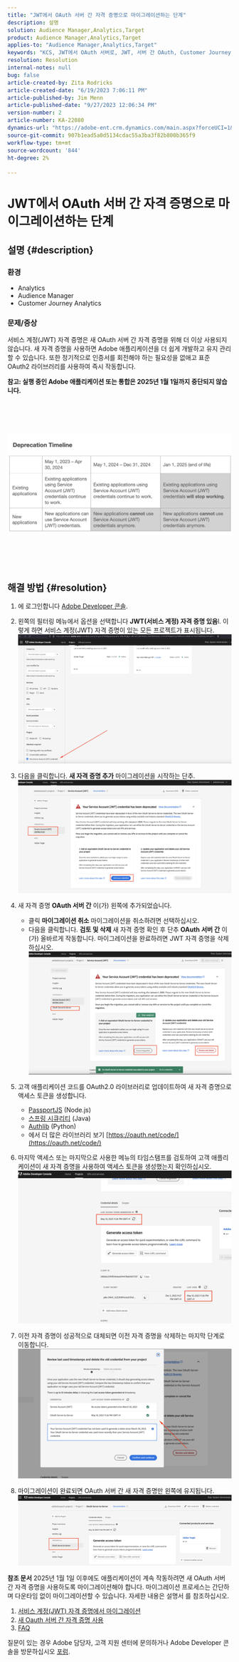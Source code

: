 ```yaml
---
title: "JWT에서 OAuth 서버 간 자격 증명으로 마이그레이션하는 단계"
description: 설명
solution: Audience Manager,Analytics,Target
product: Audience Manager,Analytics,Target
applies-to: "Audience Manager,Analytics,Target"
keywords: "KCS, JWT에서 OAuth 서버로, JWT, 서버 간 OAuth, Customer Journey Analytics, 자격 증명 마이그레이션"
resolution: Resolution
internal-notes: null
bug: false
article-created-by: Zita Rodricks
article-created-date: "6/19/2023 7:06:11 PM"
article-published-by: Jim Menn
article-published-date: "9/27/2023 12:06:34 PM"
version-number: 2
article-number: KA-22080
dynamics-url: "https://adobe-ent.crm.dynamics.com/main.aspx?forceUCI=1&pagetype=entityrecord&etn=knowledgearticle&id=f3a63955-d40e-ee11-8f6d-6045bd006b3d"
source-git-commit: 907b1ead5a0d5134cdac55a3ba3f82b800b365f9
workflow-type: tm+mt
source-wordcount: '844'
ht-degree: 2%

---
```


# JWT에서 OAuth 서버 간 자격 증명으로 마이그레이션하는 단계

## 설명 {#description}


### 환경

- Analytics
- Audience Manager
- Customer Journey Analytics


### 문제/증상

서비스 계정(JWT) 자격 증명은 새 OAuth 서버 간 자격 증명을 위해 더 이상 사용되지 않습니다. 새 자격 증명을 사용하면 Adobe 애플리케이션을 더 쉽게 개발하고 유지 관리할 수 있습니다. 또한 정기적으로 인증서를 회전해야 하는 필요성을 없애고 표준 OAuth2 라이브러리를 사용하여 즉시 작동합니다. 

<b>참고: 실행 중인 Adobe 애플리케이션 또는 통합은 2025년 1월 1일까지 중단되지 않습니다.</b>
<br><br> <br><br> <br><br><b>![](assets/___f5a63955-d40e-ee11-8f6d-6045bd006b3d___.png)</b><br><br> <br><br> <br>

## 해결 방법 {#resolution}


1. 에 로그인합니다 [Adobe Developer 콘솔](https://developer.adobe.com/console).
2. 왼쪽의 필터링 메뉴에서 옵션을 선택합니다 <b>JWT(서비스 계정) 자격 증명 있음</b>l. 이렇게 하면 서비스 계정(JWT) 자격 증명이 있는 모든 프로젝트가 표시됩니다.![](assets/bff4d24d-8b21-ee11-9cbe-6045bd006a22.png)
3. 다음을 클릭합니다. <b>새 자격 증명 추가</b> 마이그레이션을 시작하는 단추.![](assets/500ae166-8b21-ee11-9cbe-6045bd006a22.png)
4. 새 자격 증명 <b>OAuth 서버 간</b> 이(가) 왼쪽에 추가되었습니다.
   - 클릭 <b>마이그레이션 취소</b> 마이그레이션을 취소하려면 선택하십시오.
   - 다음을 클릭합니다. <b>검토 및 삭제 </b>새 자격 증명 확인 후 단추 <b>OAuth 서버 간</b> 이(가) 올바르게 작동합니다. 마이그레이션을 완료하려면 JWT 자격 증명을 삭제하십시오.![](assets/bd94377a-8b21-ee11-9cbe-6045bd006a22.png)
5. 고객 애플리케이션 코드를 OAuth2.0 라이브러리로 업데이트하여 새 자격 증명으로 액세스 토큰을 생성합니다.

   - [PassportJS](https://github.com/jaredhanson/passport) (Node.js)
   - [스프링 시큐리티](https://spring.io/projects/spring-security) (Java)
   - [Authlib](https://github.com/lepture/authlib) (Python)
   - 에서 더 많은 라이브러리 보기 [https://oauth.net/code/](https://oauth.net/code/)
6. 마지막 액세스 또는 마지막으로 사용한 메뉴의 타임스탬프를 검토하여 고객 애플리케이션이 새 자격 증명을 사용하여 액세스 토큰을 생성했는지 확인하십시오.![](assets/2379358d-8b21-ee11-9cbe-6045bd006a22.png)
7. 이전 자격 증명이 성공적으로 대체되면 이전 자격 증명을 삭제하는 마지막 단계로 이동합니다.![](assets/86be29a0-8b21-ee11-9cbe-6045bd006a22.png)
8. 마이그레이션이 완료되면 OAuth 서버 간 새 자격 증명만 왼쪽에 유지됩니다.![](assets/4bfaa6af-8b21-ee11-9cbe-6045bd006a22.png)


<b>참조 문서</b>
2025년 1월 1일 이후에도 애플리케이션이 계속 작동하려면 새 OAuth 서버 간 자격 증명을 사용하도록 마이그레이션해야 합니다.
마이그레이션 프로세스는 간단하며 다운타임 없이 마이그레이션할 수 있습니다. 자세한 내용은 설명서 를 참조하십시오.



1. [서비스 계정(JWT) 자격 증명에서 마이그레이션](https://nam04.safelinks.protection.outlook.com/?url=https%3A%2F%2Fpostoffice.adobe.com%2Fpo-server%2Flink%2Fredirect%3Ftarget%3DeyJhbGciOiJIUzUxMiJ9.eyJ0ZW1wbGF0ZSI6ImJsZXRoZXJfbm90aWNlX29hdXRoX3NlcnZlcl90b19zZXJ2ZXIiLCJlbWFpbEFkZHJlc3MiOiJndXd1K3NvbmVAYWRvYmV0ZXN0LmNvbSIsInJlcXVlc3RJZCI6IjM0ZjIyNTMwLThjMzEtNDlkNC1iZjEyLThlZGIyY2E0ODdhOCIsImxpbmsiOiJodHRwczovL3d3dy5hZG9iZS5jb20vZ28vZGV2c19zMnNfbWlncmF0aW9uX2d1aWRlIiwibGFiZWwiOiI5IiwibG9jYWxlIjoiZW5fVVMifQ.Pr8LjAW5wq_tEqCQLs4Y2fwJSTW_Z2FH0CIVInolEKvySfPDiF7vl8Hg4S9ne_V6a74oLfCVzc99EE9K4XUoBQ&amp;amp;data=05%7C01%7Cguwu%40adobe.com%7C3b1b2261ea264d45d9df08db4ce8a7de%7Cfa7b1b5a7b34438794aed2c178decee1%7C0%7C0%7C638188334359675040%7CUnknown%7CTWFpbGZsb3d8eyJWIjoiMC4wLjAwMDAiLCJQIjoiV2luMzIiLCJBTiI6Ik1haWwiLCJXVCI6Mn0%3D%7C3000%7C%7C%7C&amp;amp;sdata=dd8x%2FoDHh0QUi3xboxa78uA54JXEaVq5qYkP8zkvymk%3D&amp;amp;reserved=0)
2. [새 Oauth 서버 간 자격 증명 사용](https://nam04.safelinks.protection.outlook.com/?url=https%3A%2F%2Fpostoffice.adobe.com%2Fpo-server%2Flink%2Fredirect%3Ftarget%3DeyJhbGciOiJIUzUxMiJ9.eyJ0ZW1wbGF0ZSI6ImJsZXRoZXJfbm90aWNlX29hdXRoX3NlcnZlcl90b19zZXJ2ZXIiLCJlbWFpbEFkZHJlc3MiOiJndXd1K3NvbmVAYWRvYmV0ZXN0LmNvbSIsInJlcXVlc3RJZCI6IjM0ZjIyNTMwLThjMzEtNDlkNC1iZjEyLThlZGIyY2E0ODdhOCIsImxpbmsiOiJodHRwczovL3d3dy5hZG9iZS5jb20vZ28vZGV2c19zMnNfY3JlZGVudGlhbF9vdmVydmlldyIsImxhYmVsIjoiMTAiLCJsb2NhbGUiOiJlbl9VUyJ9.c-c4--RAgDvS0l-WI5yIuYBIbzL7OeWXepCCfSzR1AkdVnrTZmWmm7jYmu11JqHZ_UBPANJqYEzEZrtydXY0YQ&amp;amp;data=05%7C01%7Cguwu%40adobe.com%7C3b1b2261ea264d45d9df08db4ce8a7de%7Cfa7b1b5a7b34438794aed2c178decee1%7C0%7C0%7C638188334359675040%7CUnknown%7CTWFpbGZsb3d8eyJWIjoiMC4wLjAwMDAiLCJQIjoiV2luMzIiLCJBTiI6Ik1haWwiLCJXVCI6Mn0%3D%7C3000%7C%7C%7C&amp;amp;sdata=YwiTIXMxPv9MhhEhVR3sv0g%2Bqi4NP8OERnJxE9C65I0%3D&amp;amp;reserved=0)
3. [FAQ](https://nam04.safelinks.protection.outlook.com/?url=https%3A%2F%2Fpostoffice.adobe.com%2Fpo-server%2Flink%2Fredirect%3Ftarget%3DeyJhbGciOiJIUzUxMiJ9.eyJ0ZW1wbGF0ZSI6ImJsZXRoZXJfbm90aWNlX29hdXRoX3NlcnZlcl90b19zZXJ2ZXIiLCJlbWFpbEFkZHJlc3MiOiJndXd1K3NvbmVAYWRvYmV0ZXN0LmNvbSIsInJlcXVlc3RJZCI6IjM0ZjIyNTMwLThjMzEtNDlkNC1iZjEyLThlZGIyY2E0ODdhOCIsImxpbmsiOiJodHRwczovL3d3dy5hZG9iZS5jb20vZ28vZGV2c19zMnNfbWlncmF0aW9uX2d1aWRlX2ZhcSIsImxhYmVsIjoiMTEiLCJsb2NhbGUiOiJlbl9VUyJ9.8IlQUL_WbLKsMUDG4VHvqnwqI0l6TzEXSN0I_R_dXCswvDQpusEgm5LstaLYWzPy0crhk_ShRbmjZvMVS5t1Mg&amp;amp;data=05%7C01%7Cguwu%40adobe.com%7C3b1b2261ea264d45d9df08db4ce8a7de%7Cfa7b1b5a7b34438794aed2c178decee1%7C0%7C0%7C638188334359675040%7CUnknown%7CTWFpbGZsb3d8eyJWIjoiMC4wLjAwMDAiLCJQIjoiV2luMzIiLCJBTiI6Ik1haWwiLCJXVCI6Mn0%3D%7C3000%7C%7C%7C&amp;amp;sdata=n4WBY0gemPujdOZRaTMICsePuQJsuh9STbkgEsvyai8%3D&amp;amp;reserved=0)


질문이 있는 경우 Adobe 담당자, 고객 지원 센터에 문의하거나 Adobe Developer 콘솔을 방문하십시오 [포럼](https://nam04.safelinks.protection.outlook.com/?url=https%3A%2F%2Fpostoffice.adobe.com%2Fpo-server%2Flink%2Fredirect%3Ftarget%3DeyJhbGciOiJIUzUxMiJ9.eyJ0ZW1wbGF0ZSI6ImJsZXRoZXJfbm90aWNlX29hdXRoX3NlcnZlcl90b19zZXJ2ZXIiLCJlbWFpbEFkZHJlc3MiOiJndXd1K3NvbmVAYWRvYmV0ZXN0LmNvbSIsInJlcXVlc3RJZCI6IjM0ZjIyNTMwLThjMzEtNDlkNC1iZjEyLThlZGIyY2E0ODdhOCIsImxpbmsiOiJodHRwczovL2V4cGVyaWVuY2VsZWFndWVjb21tdW5pdGllcy5hZG9iZS5jb20vdDUvYWRvYmUtZGV2ZWxvcGVyLWNvbnNvbGUvY3QtcC9hZG9iZS1pby1jb25zb2xlIiwibGFiZWwiOiIxMiIsImxvY2FsZSI6ImVuX1VTIn0.P8FY77-eRzVSjnf09no_Hn5owFmpREoMVLK5OSTU6WWBApUGuQH0fokMAu1R0L-uTQlCovlnIGYD7NRoqMFD8g&amp;amp;data=05%7C01%7Cguwu%40adobe.com%7C3b1b2261ea264d45d9df08db4ce8a7de%7Cfa7b1b5a7b34438794aed2c178decee1%7C0%7C0%7C638188334359675040%7CUnknown%7CTWFpbGZsb3d8eyJWIjoiMC4wLjAwMDAiLCJQIjoiV2luMzIiLCJBTiI6Ik1haWwiLCJXVCI6Mn0%3D%7C3000%7C%7C%7C&amp;amp;sdata=%2FhbICP9PCZsfsNDrBYaGlEb%2FREbBJMjNZeWPzoOPJsk%3D&amp;amp;reserved=0).
